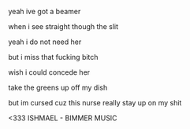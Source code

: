yeah ive got a beamer

when i see straight though the slit

yeah i do not need her

but i miss that fucking bitch

wish i could concede her

take the greens up off my dish

but im cursed cuz this nurse really stay up on my shit

<333 ISHMAEL - BIMMER MUSIC
